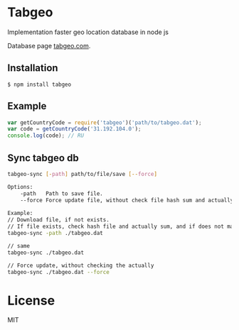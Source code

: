 # Tabgeo

  Implementation faster geo location database in node js
  
  Database page [tabgeo.com](http://tabgeo.com/).

## Installation

```
$ npm install tabgeo
```

## Example

```js
var getCountryCode = require('tabgeo')('path/to/tabgeo.dat');
var code = getCountryCode('31.192.104.0');
console.log(code); // RU
```

## Sync tabgeo db
```bash
tabgeo-sync [-path] path/to/file/save [--force]

Options:
    -path   Path to save file.
    --force Force update file, without check file hash sum and actually db sum.
    
Example:
// Download file, if not exists. 
// If file exists, check hash file and actually sum, and if does not match, then replace current file with new db
tabgeo-sync -path ./tabgeo.dat

// same
tabgeo-sync ./tabgeo.dat

// Force update, without checking the actually
tabgeo-sync ./tabgeo.dat --force
```
# License

  MIT